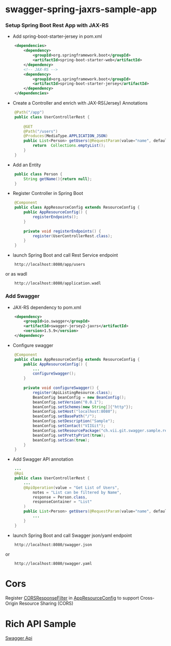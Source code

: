 # swagger-spring-jaxrs-sample-app


### Setup Spring Boot Rest App with JAX-RS

* Add spring-boot-starter-jersey in pom.xml

```xml
	<dependencies>
		<dependency>
			<groupId>org.springframework.boot</groupId>
			<artifactId>spring-boot-starter-web</artifactId>
		</dependency>
		<!-- JAX-RS --> 
		<dependency>
			<groupId>org.springframework.boot</groupId>
			<artifactId>spring-boot-starter-jersey</artifactId>
		</dependency>
	</dependencies>
```

* Create a Controller and enrich with JAX-RS(Jersey) Annotations

```java
	@Path("/app")
	public class UserControllerRest {
	
		@GET
		@Path("/users")
		@Produces(MediaType.APPLICATION_JSON)
	    public List<Person> getUsers(@RequestParam(value="name", defaultValue="World") String name) {
        	return  Collections.emptyList(); 
    	}
	}
```

* Add an Entity

```java
	public class Person {
		String getName(){return null};
	}
```

* Register Controller in Spring Boot

```java
	@Component
	public class AppResourceConfig extends ResourceConfig {
    	public AppResourceConfig() {
        	registerEndpoints();
	    }
	
    	private void registerEndpoints() {
    		register(UserControllerRest.class);
	    }
    }
```

* launch Spring Boot and call Rest Service endpoint

```
	http://localhost:8080/app/users
```
or as wadl

```
	http://localhost:8080/application.wadl
```


### Add Swagger 

* JAX-RS dependency to pom.xml  

```xml
	<dependency>
		<groupId>io.swagger</groupId>
		<artifactId>swagger-jersey2-jaxrs</artifactId>
		<version>1.5.9</version>
	</dependency>
```

* Configure swagger

```java
	@Component
	public class AppResourceConfig extends ResourceConfig {
    	public AppResourceConfig() {
        	...
        	configureSwagger();
    	}
	
    	private void configureSwagger() {
        	register(ApiListingResource.class);
        	BeanConfig beanConfig = new BeanConfig();
        	beanConfig.setVersion("0.0.1");
        	beanConfig.setSchemes(new String[]{"http"});
        	beanConfig.setHost("localhost:8080");
        	beanConfig.setBasePath("/");
        	beanConfig.setDescription("Sample");
        	beanConfig.setContact("VIIGit");
        	beanConfig.setResourcePackage("ch.vii.git.swagger.sample.rest");
        	beanConfig.setPrettyPrint(true);
        	beanConfig.setScan(true);
    	}
	}
```

* Add Swagger API annotation

```java
	...
	@Api
	public class UserControllerRest {
		...
		@ApiOperation(value = "Get List of Users",
			notes = "List can be filtered by Name",
			response = Person.class,
    		responseContainer = "List"
    	)
    	public List<Person> getUsers(@RequestParam(value="name", defaultValue="World") String name) {
    		...
    	}
	}
```
	
* launch Spring Boot and call Swagger json/yaml endpoint

```
	http://localhost:8080/swagger.json
```
or 
```
	http://localhost:8080/swagger.yaml
```

# Cors

Register [CORSResponseFilter][] in [AppResourceConfig][] to support Cross-Origin Resource Sharing (CORS) 


# Rich API Sample

[Swagger Api][] 

[Swagger Api]: https://github.com/swagger-api/swagger-core/wiki/Annotations
[CORSResponseFilter]: https://github.com/VIIgit/swagger-spring-jaxrs-sample-app/blob/master/src/main/java/ch/vii/git/swagger/sample/app/CORSResponseFilter.java
[AppResourceConfig]: https://github.com/VIIgit/swagger-spring-jaxrs-sample-app/blob/master/src/main/java/ch/vii/git/swagger/sample/app/AppResourceConfig.java